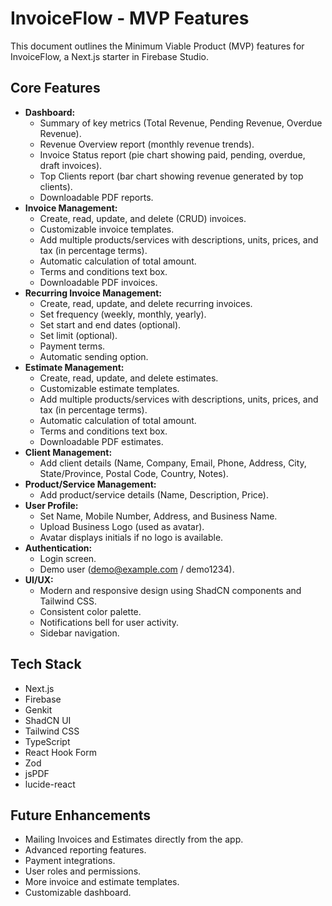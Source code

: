 # InvoiceFlow - MVP Features

This document outlines the Minimum Viable Product (MVP) features for InvoiceFlow, a Next.js starter in Firebase Studio.

## Core Features

*   **Dashboard:**
    *   Summary of key metrics (Total Revenue, Pending Revenue, Overdue Revenue).
    *   Revenue Overview report (monthly revenue trends).
    *   Invoice Status report (pie chart showing paid, pending, overdue, draft invoices).
    *   Top Clients report (bar chart showing revenue generated by top clients).
    *   Downloadable PDF reports.
*   **Invoice Management:**
    *   Create, read, update, and delete (CRUD) invoices.
    *   Customizable invoice templates.
    *   Add multiple products/services with descriptions, units, prices, and tax (in percentage terms).
    *   Automatic calculation of total amount.
    *   Terms and conditions text box.
    *   Downloadable PDF invoices.
*   **Recurring Invoice Management:**
    *   Create, read, update, and delete recurring invoices.
    *   Set frequency (weekly, monthly, yearly).
    *   Set start and end dates (optional).
    *   Set limit (optional).
    *   Payment terms.
    *   Automatic sending option.
*   **Estimate Management:**
    *   Create, read, update, and delete estimates.
    *   Customizable estimate templates.
    *   Add multiple products/services with descriptions, units, prices, and tax (in percentage terms).
    *   Automatic calculation of total amount.
    *   Terms and conditions text box.
    *   Downloadable PDF estimates.
*   **Client Management:**
    *   Add client details (Name, Company, Email, Phone, Address, City, State/Province, Postal Code, Country, Notes).
*   **Product/Service Management:**
    *   Add product/service details (Name, Description, Price).
*   **User Profile:**
    *   Set Name, Mobile Number, Address, and Business Name.
    *   Upload Business Logo (used as avatar).
    *   Avatar displays initials if no logo is available.
*   **Authentication:**
    *   Login screen.
    *   Demo user (demo@example.com / demo1234).
*   **UI/UX:**
    *   Modern and responsive design using ShadCN components and Tailwind CSS.
    *   Consistent color palette.
    *   Notifications bell for user activity.
    *   Sidebar navigation.

## Tech Stack

*   Next.js
*   Firebase
*   Genkit
*   ShadCN UI
*   Tailwind CSS
*   TypeScript
*   React Hook Form
*   Zod
*   jsPDF
*   lucide-react

## Future Enhancements

*   Mailing Invoices and Estimates directly from the app.
*   Advanced reporting features.
*   Payment integrations.
*   User roles and permissions.
*   More invoice and estimate templates.
*   Customizable dashboard.

